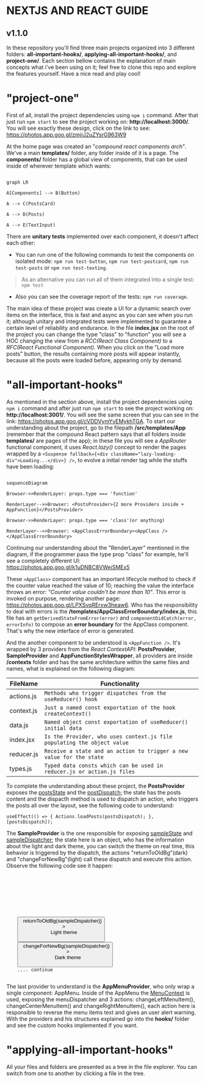 # NEXTJS AND REACT GUIDE

## v1.1.0

In these repository you'll find three main projects organized into 3 different folders: **all-important-hooks/**, **applying-all-important-hooks/**, and **project-one/**. Each section bellow contains the explanation of main concepts what i've been using on it; feel free to clone this repo and explore the features yourself. Have a nice read and play cool!

# "project-one"

First of all, install the project dependencies using `npm i` command. After that just run `npm start` to see the project working on: **http://localhost:3000/**. You will see exactly these design, click on the link to see: https://photos.app.goo.gl/zmjrJ2uZYsrG963W9

At the home page was created an "_compound react components arch_". We've a main **templates/** folder, any folder inside of it is a page. The **components/** folder has a global view of components, that can be used inside of wherever template which wants:

```mermaid

graph LR

A[Components] --> B(Button)

A --> C(PostsCard)

A --> D(Posts)

A --> E(TextInput)

```

There are **unitary tests** implemented over each component, it doesn't affect each other:

- You can run one of the following commands to test the components on isolated mode: `npm run test-button`, `npm run test-postcard`, `npm run test-posts` or `npm run test-texting`.

> As an alternative you can run all of them integrated into a single test: `npm test`

- Also you can see the coverage report of the tests: `npm run coverage`.

The main idea of these project was create a UI for a dynamic search over items on the interface, this is fast and async as you can see when you run it; although unitary and integrated tests were implemented to guarantee a certain level of reliability and endurance. In the file **index.jsx** on the root of the project you can change the type "class" to "function" you will see a HOC changing the view from a _RCC(React Class Component)_ to a _RFC(React Functional Component)_. When you click on the "Load more posts" button, the results containing more posts will appear instantly, because all the posts were loaded before, appearing only by demand.

# "all-important-hooks"

As mentioned in the section above, install the project dependencies using `npm i` command and after just run `npm start` to see the project working on: **http://localhost:3001/**. You will see the same screen that you can see in the link: https://photos.app.goo.gl/cVDDVymYvEMykhTGA. To start our understanding about the project, go to the filepath **/src/templates/App** (remember that the compound React pattern says that all folders inside **templates/** are pages of the app); in these file you will see a _AppRouter_ functional component, it uses _React.lazy()_ concept to render the pages wrapped by a `<Suspense fallback={<div className="lazy-loading-div">Loading...</div>} />`, to evolve a initial render tag while the stuffs have been loading:

```mermaid

sequenceDiagram

Browser->>RenderLayer: props.type === 'function'

RenderLayer-->>Browser: <PostsProvider>{2 more Providers inside + AppFunction}</PostsProvider>

Browser->>RenderLayer: props.type === 'class'(or anything)

RenderLayer-->>Browser: <AppClassErrorBoundary><AppClass /></AppClassErrorBoundary>

```

Continuing our understanding about the "RenderLayer" mentioned in the diagram, if the programmer pass the type prop "class" for example, he'll see a completely different UI: https://photos.app.goo.gl/k1uDNBC8VWejSMEx5

These `<AppClass>` component has an important lifecycle method to check if the counter value reached the value of 10; reaching the value the interface throws an error: _"Counter value couldn't be more than 10"_. This error is invoked on purpose, rendering another page: https://photos.app.goo.gl/LPXSvqRErxw3heaw6. Who has the responsibility to deal with errors is the **/templates/AppClassErrorBoundary/index.js**, this file has an `getDerivedStateFromError(error)` and `componentDidCatch(error, errorInfo)` to compose an **error boundary** for the AppClass component. That's why the new interface of error is generated.

And the another component to be understood is `<AppFunction />`. It's wrapped by 3 providers from the _React ContextAPI_: **PostsProvider**, **SampleProvider** and **AppFunctionStylesWrapper**, all providers are inside **/contexts** folder and has the same architecture within the same files and names, what is explained on the following diagram:

| FileName   | Functionality                                                           |
| ---------- | ----------------------------------------------------------------------- |
| actions.js | `Methods who trigger dispatches from the useReducer() hook`             |
| context.js | `Just a named const exportation of the hook createContext()`            |
| data.js    | `Named object const exportation of useReducer() initial data`           |
| index.jsx  | `Is the Provider, who uses context.js file populating the object value` |
| reducer.js | `Receive a state and an action to trigger a new value for the state`    |
| types.js   | `Typed data consts which can be used in reducer.js or action.js files`  |

To complete the understanding about these project, the **PostsProvider** exposes the <u>postsState</u> and the <u>postDispatch</u>; the state has the posts content and the dispacth method is used to dispatch an action, who triggers the posts all over the layout, see the following code to understand:

`useEffect(() => {
Actions.loadPosts(postsDispatch);
}, [postsDispatch]);`

The **SampleProvider** is the one responsible for exposing <u>sampleState</u> and <u>sampleDispatcher</u>; the state here is an object, who has the information about the light and dark theme, you can switch the theme on real time, this behavior is triggered by the dispatch, the actions "returnToOldBg"(dark) and "changeForNewBg"(light) call these dispatch and execute this action. Observe the following code see it happen:

  <code>
    <div
        id="wrapperAll"
        className="App"
        style={{
        background: sampleState.background,
        color: sampleState.color,
        overflowX:  useMediaQuery('(min-width: 1200px)') ?  'hidden'  :  'scroll',
    }}
    >
    <AppMenuProvider>
    <AppMenu  />
    </AppMenuProvider>
    <div>
    <button
        style={{ marginRight:  '10px', background:  'blue', color:  'white' }}
        onClick={() =>  returnToOldBg(sampleDispatcher)}
    >
    Light theme
    </button>
    <button
        style={{ marginRight:  '10px', background:  'black', color:  'white' }}
        onClick={() =>  changeForNewBg(sampleDispatcher)}
    >
    Dark theme
    </button>
    .... continue
  </code>

The last provider to understand is the **AppMenuProvider**, who only wrap a single component: AppMenu. Inside of the AppMenu the <u>MenuContext</u> is used, exposing the menuDispatcher and 3 actions: changeLeftMenuItem(), changeCenterMenuItem() and changeRightMenuItem(), each action here is responsible to reverse the menu items text and gives an user alert warning. With the providers and his structures explained go into the **hooks/** folder and see the custom hooks implemented if you want.

# "applying-all-important-hooks"

All your files and folders are presented as a tree in the file explorer. You can switch from one to another by clicking a file in the tree.
